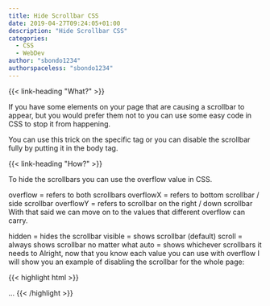 ```yaml
---
title: Hide Scrollbar CSS
date: 2019-04-27T09:24:05+01:00
description: "Hide Scrollbar CSS"
categories:
  - CSS
  - WebDev
author: "sbondo1234"
authorspaceless: "sbondo1234"
---
```


{{< link-heading "What?" >}}

If you have some elements on your page that are causing a scrollbar to appear, but you would prefer them not to you can use some easy code in CSS to stop it from happening.

You can use this trick on the specific tag or you can disable the scrollbar fully by putting it in the body tag.

{{< link-heading "How?" >}}

To hide the scrollbars you can use the overflow value in CSS.

overflow = refers to both scrollbars
overflowX = refers to bottom scrollbar / side scrollbar
overflowY = refers to scrollbar on the right / down scrollbar
With that said we can move on to the values that different overflow can carry.

hidden = hides the scrollbar
visible = shows scrollbar (default)
scroll = always shows scrollbar no matter what
auto = shows whichever scrollbars it needs to
Alright, now that you know each value you can use with overflow I will show you an example of disabling the scrollbar for the whole page:

{{< highlight html >}}
<body style="overflow: hidden;">
...
</body>
{{< /highlight >}}
